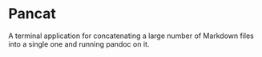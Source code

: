 # Pancat

A terminal application for concatenating a large number of Markdown files into a single one
and running pandoc on it.
